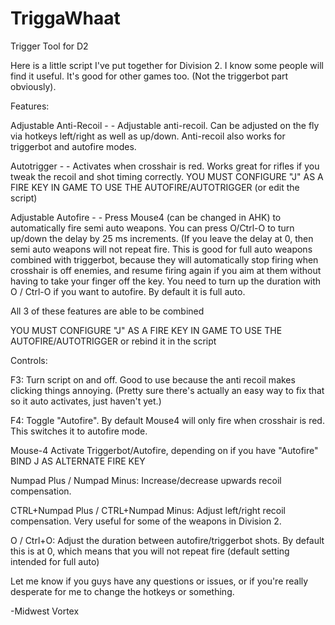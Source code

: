 # TriggaWhaat
Trigger Tool for D2


Here is a little script I've put together for Division 2. I know some people will find it useful. It's good for other games too. (Not the triggerbot part obviously).

Features:

Adjustable Anti-Recoil - - Adjustable anti-recoil. Can be adjusted on the fly via hotkeys left/right as well as up/down. Anti-recoil also works for triggerbot and autofire modes. 

Autotrigger - - Activates when crosshair is red. Works great for rifles if you tweak the recoil and shot timing correctly. YOU MUST CONFIGURE "J" AS A FIRE KEY IN GAME TO USE THE AUTOFIRE/AUTOTRIGGER (or edit the script)

Adjustable Autofire - - Press Mouse4 (can be changed in AHK) to automatically fire semi auto weapons. You can press O/Ctrl-O to turn up/down the delay by 25 ms increments. (If you leave the delay at 0, then semi auto weapons will not repeat fire. This is good for full auto weapons combined with triggerbot, because they will automatically stop firing when crosshair is off enemies, and resume firing again if you aim at them without having to take your finger off the key. You need to turn up the duration with O / Ctrl-O if you want to autofire. By default it is full auto.

All 3 of these features are able to be combined 

YOU MUST CONFIGURE "J" AS A FIRE KEY IN GAME TO USE THE AUTOFIRE/AUTOTRIGGER or rebind it in the script

Controls:

F3: Turn script on and off. Good to use because the anti recoil makes clicking things annoying. (Pretty sure there's actually an easy way to fix that so it auto activates, just haven't yet.)

F4: Toggle "Autofire". By default Mouse4 will only fire when crosshair is red. This switches it to autofire mode. 

Mouse-4 Activate Triggerbot/Autofire, depending on if you have "Autofire" BIND J AS ALTERNATE FIRE KEY

Numpad Plus / Numpad Minus: Increase/decrease upwards recoil compensation.

CTRL+Numpad Plus / CTRL+Numpad Minus: Adjust left/right recoil compensation. Very useful for some of the weapons in Division 2.

O / Ctrl+O: Adjust the duration between autofire/triggerbot shots. By default this is at 0, which means that you will not repeat fire (default setting intended for full auto)


Let me know if you guys have any questions or issues, or if you're really desperate for me to change the hotkeys or something.

-Midwest Vortex
